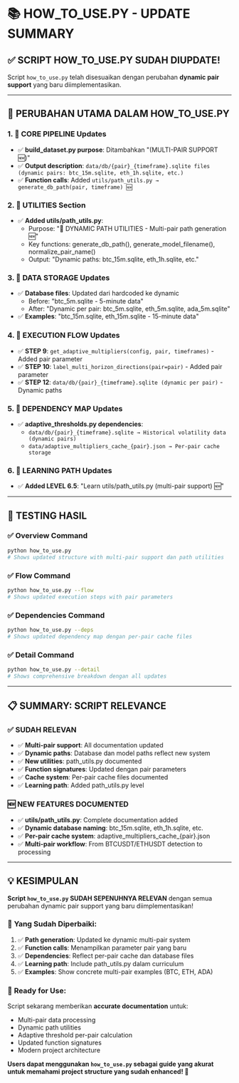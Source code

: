 # 📚 HOW_TO_USE.PY - UPDATE SUMMARY

## ✅ **SCRIPT HOW_TO_USE.PY SUDAH DIUPDATE!**

Script `how_to_use.py` telah disesuaikan dengan perubahan **dynamic pair support** yang baru diimplementasikan.

---

## 🔄 **PERUBAHAN UTAMA DALAM HOW_TO_USE.PY**

### 1. **📁 CORE PIPELINE Updates**
- ✅ **build_dataset.py purpose**: Ditambahkan "(MULTI-PAIR SUPPORT 🆕)"
- ✅ **Output description**: `data/db/{pair}_{timeframe}.sqlite files (dynamic pairs: btc_15m.sqlite, eth_1h.sqlite, etc.)`
- ✅ **Function calls**: Added `utils/path_utils.py → generate_db_path(pair, timeframe) 🆕`

### 2. **🔧 UTILITIES Section**  
- ✅ **Added utils/path_utils.py**: 
  - Purpose: "🔧 DYNAMIC PATH UTILITIES - Multi-pair path generation 🆕"
  - Key functions: generate_db_path(), generate_model_filename(), normalize_pair_name()
  - Output: "Dynamic paths: btc_15m.sqlite, eth_1h.sqlite, etc."

### 3. **💾 DATA STORAGE Updates**
- ✅ **Database files**: Updated dari hardcoded ke dynamic
  - Before: "btc_5m.sqlite - 5-minute data"  
  - After: "Dynamic per pair: btc_5m.sqlite, eth_5m.sqlite, ada_5m.sqlite"
- ✅ **Examples**: "btc_15m.sqlite, eth_15m.sqlite - 15-minute data"

### 4. **🔄 EXECUTION FLOW Updates**
- ✅ **STEP 9**: `get_adaptive_multipliers(config, pair, timeframes)` - Added pair parameter
- ✅ **STEP 10**: `label_multi_horizon_directions(pair=pair)` - Added pair parameter  
- ✅ **STEP 12**: `data/db/{pair}_{timeframe}.sqlite (dynamic per pair)` - Dynamic paths

### 5. **🔗 DEPENDENCY MAP Updates**
- ✅ **adaptive_thresholds.py dependencies**: 
  - `data/db/{pair}_{timeframe}.sqlite → Historical volatility data (dynamic pairs)`
  - `data/adaptive_multipliers_cache_{pair}.json → Per-pair cache storage`

### 6. **📖 LEARNING PATH Updates**
- ✅ **Added LEVEL 6.5**: "Learn utils/path_utils.py (multi-pair support) 🆕"

---

## 🎯 **TESTING HASIL**

### ✅ **Overview Command**
```bash
python how_to_use.py
# Shows updated structure with multi-pair support dan path utilities
```

### ✅ **Flow Command** 
```bash
python how_to_use.py --flow
# Shows updated execution steps with pair parameters
```

### ✅ **Dependencies Command**
```bash  
python how_to_use.py --deps
# Shows updated dependency map dengan per-pair cache files
```

### ✅ **Detail Command**
```bash
python how_to_use.py --detail
# Shows comprehensive breakdown dengan all updates
```

---

## 📋 **SUMMARY: SCRIPT RELEVANCE**

### ✅ **SUDAH RELEVAN**
- ✅ **Multi-pair support**: All documentation updated
- ✅ **Dynamic paths**: Database dan model paths reflect new system
- ✅ **New utilities**: path_utils.py documented 
- ✅ **Function signatures**: Updated dengan pair parameters
- ✅ **Cache system**: Per-pair cache files documented
- ✅ **Learning path**: Added path_utils.py level

### 🆕 **NEW FEATURES DOCUMENTED**
- ✅ **utils/path_utils.py**: Complete documentation added
- ✅ **Dynamic database naming**: btc_15m.sqlite, eth_1h.sqlite, etc.
- ✅ **Per-pair cache system**: adaptive_multipliers_cache_{pair}.json
- ✅ **Multi-pair workflow**: From BTCUSDT/ETHUSDT detection to processing

---

## 💡 **KESIMPULAN**

**Script `how_to_use.py` SUDAH SEPENUHNYA RELEVAN** dengan semua perubahan dynamic pair support yang baru diimplementasikan!

### 🎉 **Yang Sudah Diperbaiki:**
1. ✅ **Path generation**: Updated ke dynamic multi-pair system
2. ✅ **Function calls**: Menampilkan parameter pair yang baru
3. ✅ **Dependencies**: Reflect per-pair cache dan database files  
4. ✅ **Learning path**: Include path_utils.py dalam curriculum
5. ✅ **Examples**: Show concrete multi-pair examples (BTC, ETH, ADA)

### 🚀 **Ready for Use:**
Script sekarang memberikan **accurate documentation** untuk:
- Multi-pair data processing
- Dynamic path utilities  
- Adaptive threshold per-pair calculation
- Updated function signatures
- Modern project architecture

**Users dapat menggunakan `how_to_use.py` sebagai guide yang akurat untuk memahami project structure yang sudah enhanced! 🎯**